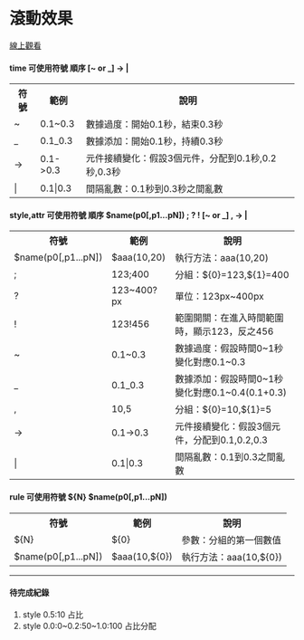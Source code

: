 # 滾動效果

[線上觀看](https://virtools.github.io/scrollEffect/)

#### time 可使用符號 順序 [~ or _] -> |

<table>
  <tr>
    <th>符號</th>
    <th>範例</th>
    <th>說明</th>
  </tr>
  <tr>
    <td>~</td>
    <td>0.1~0.3</td>
    <td>數據過度：開始0.1秒，結束0.3秒</td>
  </tr>
  <tr>
    <td>_</td>
    <td>0.1_0.3</td>
    <td>數據添加：開始0.1秒，持續0.3秒</td>
  </tr>
  <tr>
    <td>-></td>
    <td>0.1->0.3</td>
    <td>元件接續變化：假設3個元件，分配到0.1秒,0.2秒,0.3秒</td>
  </tr>
  <tr>
    <td>|</td>
    <td>0.1|0.3</td>
    <td>間隔亂數：0.1秒到0.3秒之間亂數</td>
  </tr>
</table>

#### style,attr 可使用符號 順序 \$name(p0[,p1...pN]) ; ? ! [~ or _] , -> |

<table>
  <tr>
    <th>符號</th>
    <th>範例</th>
    <th>說明</th>
  </tr>
  <tr>
    <td>$name(p0[,p1...pN])</td>
    <td>$aaa(10,20)</td>
    <td>執行方法：aaa(10,20)</td>
  </tr>
  <tr>
    <td>;</td>
    <td>123;400</td>
    <td>分組：${0}=123,${1}=400</td>
  </tr>
  <tr>
    <td>?</td>
    <td>123~400?px</td>
    <td>單位：123px~400px</td>
  </tr>
  <tr>
    <td>!</td>
    <td>123!456</td>
    <td>範圍開關：在進入時間範圍時，顯示123，反之456</td>
  </tr>
  <tr>
    <td>~</td>
    <td>0.1~0.3</td>
    <td>數據過度：假設時間0~1秒變化對應0.1~0.3</td>
  </tr>
  <tr>
    <td>_</td>
    <td>0.1_0.3</td>
    <td>數據添加：假設時間0~1秒變化對應0.1~0.4(0.1+0.3)</td>
  </tr>
  <tr>
    <td>,</td>
    <td>10,5</td>
    <td>分組：${0}=10,${1}=5</td>
  </tr>
  <tr>
    <td>-></td>
    <td>0.1->0.3</td>
    <td>元件接續變化：假設3個元件，分配到0.1,0.2,0.3</td>
  </tr>
  <tr>
    <td>|</td>
    <td>0.1|0.3</td>
    <td>間隔亂數：0.1到0.3之間亂數</td>
  </tr>
</table>

#### rule 可使用符號 ${N} \$name(p0[,p1...pN])

<table>
  <tr>
    <th>符號</th>
    <th>範例</th>
    <th>說明</th>
  </tr>
  <tr>
    <td>${N}</td>
    <td>${0}</td>
    <td>參數：分組的第一個數值</td>
  </tr>
  <tr>
    <td>$name(p0[,p1...pN])</td>
    <td>$aaa(10,${0})</td>
    <td>執行方法：aaa(10,${0})</td>
  </tr>
</table>

---

#### 待完成紀錄

<ol>
  <li>style 0.5:10 占比</li>
  <li>style 0.0:0~0.2:50~1.0:100 占比分配</li>
</ol>
